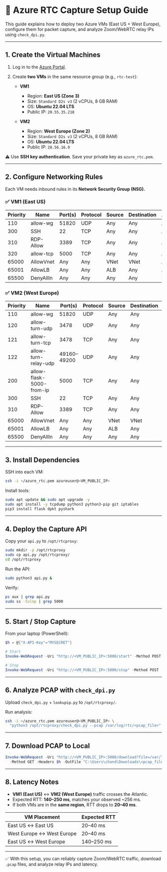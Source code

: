 
# 📘 Azure RTC Capture Setup Guide

This guide explains how to deploy two Azure VMs (East US + West Europe), configure them for packet capture, and analyze Zoom/WebRTC relay IPs using `check_dpi.py`.

---

## 1. Create the Virtual Machines

1. Log in to the [Azure Portal](https://portal.azure.com).
2. Create **two VMs** in the same resource group (e.g., `rtc-test`):

   * **VM1**

     * Region: **East US (Zone 3)**
     * Size: `Standard D2s v3` (2 vCPUs, 8 GB RAM)
     * OS: **Ubuntu 22.04 LTS**
     * Public IP: `20.55.35.218`

   * **VM2**

     * Region: **West Europe (Zone 2)**
     * Size: `Standard D2s v3` (2 vCPUs, 8 GB RAM)
     * OS: **Ubuntu 22.04 LTS**
     * Public IP: `20.56.16.9`

⚠️ Use **SSH key authentication**. Save your private key as `azure_rtc.pem`.

---

## 2. Configure Networking Rules

Each VM needs inbound rules in its **Network Security Group (NSG).**

### ✅ VM1 (East US)

| Priority | Name      | Port(s) | Protocol | Source | Destination | Action |
| -------- | --------- | ------- | -------- | ------ | ----------- | ------ |
| 110      | allow-wg  | 51820   | UDP      | Any    | Any         | Allow  |
| 300      | SSH       | 22      | TCP      | Any    | Any         | Allow  |
| 310      | RDP-Allow | 3389    | TCP      | Any    | Any         | Allow  |
| 320      | allow-tcp | 5000    | TCP      | Any    | Any         | Allow  |
| 65000    | AllowVnet | Any     | Any      | VNet   | VNet        | Allow  |
| 65001    | AllowLB   | Any     | Any      | ALB    | Any         | Allow  |
| 65500    | DenyAllIn | Any     | Any      | Any    | Any         | Deny   |

### ✅ VM2 (West Europe)

| Priority | Name                     | Port(s)     | Protocol | Source | Destination | Action |
| -------- | ------------------------ | ----------- | -------- | ------ | ----------- | ------ |
| 110      | allow-wg                 | 51820       | UDP      | Any    | Any         | Allow  |
| 120      | allow-turn-udp           | 3478        | UDP      | Any    | Any         | Allow  |
| 121      | allow-turn-tcp           | 3478        | TCP      | Any    | Any         | Allow  |
| 122      | allow-turn-relay-udp     | 49160–49200 | UDP      | Any    | Any         | Allow  |
| 200      | allow-flask-5000-from-ip | 5000        | TCP      | Any    | Any         | Allow  |
| 300      | SSH                      | 22          | TCP      | Any    | Any         | Allow  |
| 310      | RDP-Allow                | 3389        | TCP      | Any    | Any         | Allow  |
| 65000    | AllowVnet                | Any         | Any      | VNet   | VNet        | Allow  |
| 65001    | AllowLB                  | Any         | Any      | ALB    | Any         | Allow  |
| 65500    | DenyAllIn                | Any         | Any      | Any    | Any         | Deny   |

---

## 3. Install Dependencies

SSH into each VM:

```bash
ssh -i ~/azure_rtc.pem azureuser@<VM_PUBLIC_IP>
```

Install tools:

```bash
sudo apt update && sudo apt upgrade -y
sudo apt install -y tcpdump python3 python3-pip git iptables
pip3 install flask dpkt pyshark
```

---

## 4. Deploy the Capture API

Copy your `api.py` to `/opt/rtcproxy`:

```bash
sudo mkdir -p /opt/rtcproxy
sudo cp api.py /opt/rtcproxy/
cd /opt/rtcproxy
```

Run the API:

```bash
sudo python3 api.py &
```

Verify:

```bash
ps aux | grep api.py
sudo ss -tulnp | grep 5000
```

---

## 5. Start / Stop Capture

From your laptop (PowerShell):

```powershell
$h = @{"X-API-Key"="MYSECRET"}

# Start
Invoke-WebRequest -Uri "http://<VM_PUBLIC_IP>:5000/start" -Method POST -Headers $h -Proxy $null

# Stop
Invoke-WebRequest -Uri "http://<VM_PUBLIC_IP>:5000/stop" -Method POST -Headers $h -Proxy $null
```

---

## 6. Analyze PCAP with `check_dpi.py`

Upload `check_dpi.py` + `lookupip.py` to `/opt/rtcproxy/`.

Run analysis:

```bash
ssh -i ~/azure_rtc.pem azureuser@<VM_PUBLIC_IP> \
  "python3 /opt/rtcproxy/check_dpi.py --pcap /var/log/rtc/<pcap_file>"
```

---

## 7. Download PCAP to Local

```powershell
Invoke-WebRequest -Uri "http://<VM_PUBLIC_IP>:5000/download?file=/var/log/rtc/<pcap_file>" `
  -Method GET -Headers $h -OutFile "C:\Users\chand\Downloads\<pcap_file>"
```

---

## 8. Latency Notes

* **VM1 (East US)** ↔ **VM2 (West Europe)** traffic crosses the Atlantic.
* Expected RTT: **140–250 ms**, matches your observed \~256 ms.
* If both VMs are in the **same region**, RTT drops to **20–40 ms**.

| VM Placement              | Expected RTT |
| ------------------------- | ------------ |
| East US ↔ East US         | 20–40 ms     |
| West Europe ↔ West Europe | 20–40 ms     |
| East US ↔ West Europe     | 140–250 ms   |

---

✅ With this setup, you can reliably capture Zoom/WebRTC traffic, download `.pcap` files, and analyze relay IPs and latency.

